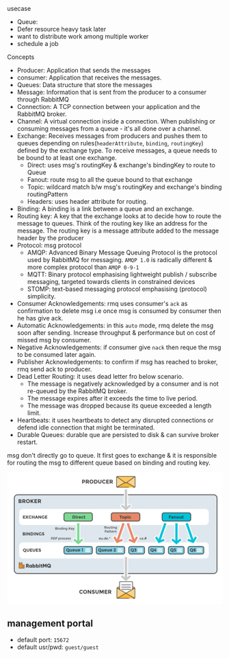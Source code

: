 
usecase
* Queue: 
* Defer resource heavy task later
* want to distribute work among multiple worker
* schedule a job


Concepts
* Producer: Application that sends the messages
* consumer: Application that receives the messages.
* Queues: Data structure that store the messages
* Message: Information that is sent from the producer to a consumer through RabbitMQ
* Connection: A TCP connection between your application and the RabbitMQ broker.
* Channel: A virtual connection inside a connection. When publishing or consuming messages from a queue - it's all done over a channel.
* Exchange: Receives messages from producers and pushes them to queues depending on rules(`headerAttribute`, `binding`, `routingKey`) defined by the exchange type. To receive messages, a queue needs to be bound to at least one exchange.
    * Direct: uses msg's routingKey & exchange's bindingKey to route to Queue
    * Fanout: route msg to all the queue bound to that exchange
    * Topic: wildcard match b/w msg's routingKey and exchange's binding routingPattern
    * Headers: uses header attribute for routing.
* Binding: A binding is a link between a queue and an exchange.
* Routing key: A key that the exchange looks at to decide how to route the message to queues. Think of the routing key like an address for the message. The routing key is a message attribute added to the message header by the producer
* Protocol: msg protocol
    * AMQP: Advanced Binary Message Queuing Protocol is the protocol used by RabbitMQ for messaging. `AMQP 1.0` is radically different & more complex protocol than `AMQP 0-9-1`
    * MQTT: Binary protocol emphasising lightweight publish / subscribe messaging, targeted towards clients in constrained devices
    * STOMP: text-based messaging protocol emphasising (protocol) simplicity.
* Consumer Acknowledgements: rmq uses consumer's `ack` as confirmation to delete msg i.e once msg is consumed by consumer then he has give ack.
* Automatic Acknowledgements: in this `auto` mode, rmq delete the msg soon after sending. Increase throughput & performance but on cost of missed msg by consumer.
* Negative Acknowledgements: if consumer give `nack` then reque the msg to be consumed later again.
* Publisher Acknowledgements: to confirm if msg has reached to broker, rmq send ack to producer.
* Dead Letter Routing: it uses dead letter fro below scenario.
    * The message is negatively acknowledged by a consumer and is not re-queued by the RabbitMQ broker.
    * The message expires after it exceeds the time to live period.
    * The message was dropped because its queue exceeded a length limit.
* Heartbeats: it uses heartbeats to detect any disrupted connections or defend idle connection that might be terminated.
* Durable Queues: durable que are persisted to disk & can survive broker restart.


msg don't directly go to queue. It first goes to exchange & it is responsible for routing the msg to different queue based on binding and routing key.


![](./rmq.png)

## management portal
* default port: `15672`
* default usr/pwd: `guest/guest`